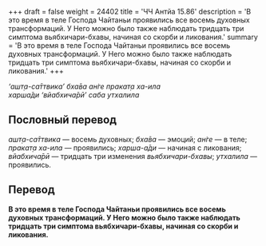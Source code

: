 +++
draft = false
weight = 24402
title = 'ЧЧ Антйа 15.86'
description = 'В это время в теле Господа Чайтаньи проявились все восемь духовных трансформаций. У Него можно было также наблюдать тридцать три симптома вьябхичари-бхавы, начиная со скорби и ликования.'
summary = 'В это время в теле Господа Чайтаньи проявились все восемь духовных трансформаций. У Него можно было также наблюдать тридцать три симптома вьябхичари-бхавы, начиная со скорби и ликования.'
+++

_‘ашт̣а-са̄ттвика’ бха̄ва ан̇ге пракат̣а ха-ила  
харша̄ди ‘вйабхича̄рӣ’ саба утхалила_

## Пословный перевод

_ашт̣а_\-_са̄ттвика_ — восемь духовных; _бха̄ва_ — эмоций; _ан̇ге_ — в теле; _пракат̣а_ _ха_\-_ила_ — проявились; _харша_\-_а̄ди_ — начиная с ликования; _вйабхича̄рӣ_ — тридцать три изменения _вьябхичари-бхавы_; _утхалила_ — проявились.

## Перевод

**В это время в теле Господа Чайтаньи проявились все восемь духовных трансформаций. У Него можно было также наблюдать тридцать три симптома вьябхичари-бхавы, начиная со скорби и ликования.**
